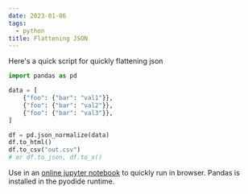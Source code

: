 ```yaml
---
date: 2023-01-06
tags:
  - python
title: Flattening JSON
---
```


Here's a quick script for quickly flattening json

```python
import pandas as pd

data = [
    {"foo": {"bar": "val1"}},
    {"foo": {"bar": "val2"}},
    {"foo": {"bar": "val3"}},
]

df = pd.json_normalize(data)
df.to_html()
df.to_csv("out.csv")
# or df.to_json, df.to_x()
```

Use in an [online jupyter notebook](https://jupyter.org/try-jupyter/lab/) to quickly run in browser. Pandas is installed in the pyodide runtime.
